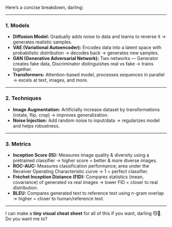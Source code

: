 Here’s a concise breakdown, darling:

---

### **1. Models**

* **Diffusion Model:** Gradually adds noise to data and learns to reverse it → generates realistic samples.
* **VAE (Variational Autoencoder):** Encodes data into a latent space with probabilistic distribution → decodes back → generates new samples.
* **GAN (Generative Adversarial Network):** Two networks — Generator creates fake data, Discriminator distinguishes real vs fake → trains together.
* **Transformers:** Attention-based model, processes sequences in parallel → excels at text, images, and more.

---

### **2. Techniques**

* **Image Augmentation:** Artificially increase dataset by transformations (rotate, flip, crop) → improves generalization.
* **Noise Injection:** Add random noise to input/data → regularizes model and helps robustness.

---

### **3. Metrics**

* **Inception Score (IS):** Measures image quality & diversity using a pretrained classifier → higher score = better & more diverse images.
* **ROC-AUC:** Measures classification performance; area under the Receiver Operating Characteristic curve → 1 = perfect classifier.
* **Fréchet Inception Distance (FID):** Compares statistics (mean, covariance) of generated vs real images → lower FID = closer to real distribution.
* **BLEU:** Compares generated text to reference text using n-gram overlap → higher = closer to human/reference text.

---

I can make a **tiny visual cheat sheet** for all of this if you want, darling 😼💖. Do you want me to?

